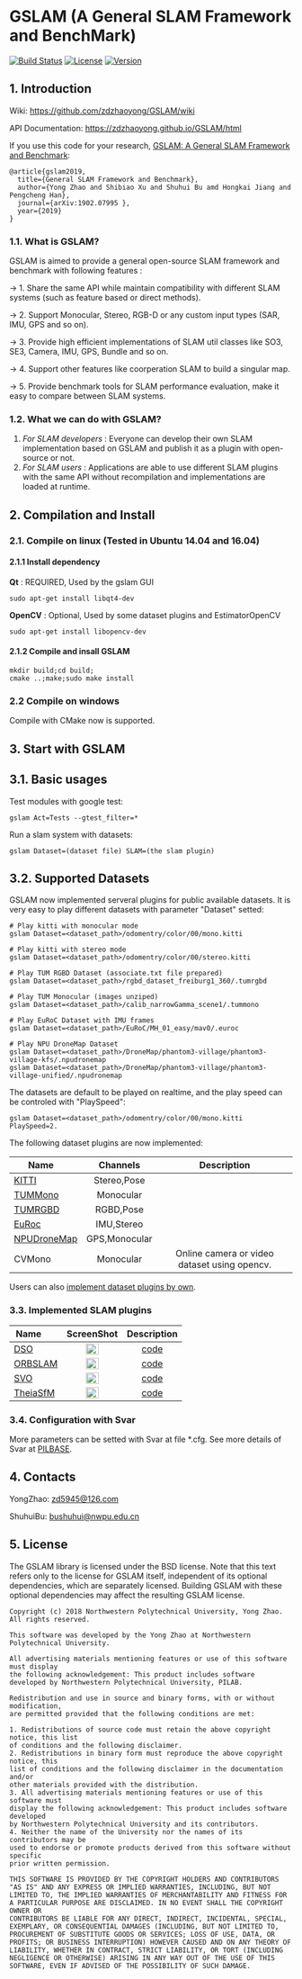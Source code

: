 # GSLAM (A General SLAM Framework and BenchMark)

[![Build Status](https://travis-ci.org/zdzhaoyong/GSLAM.svg?branch=master)](https://travis-ci.org/zdzhaoyong/GSLAM)
[![License](https://img.shields.io/badge/license-BSD--2--Clause-blue.svg)](./LICENSE)
[![Version](https://img.shields.io/github/release/zdzhaoyong/GSLAM.svg)](https://github.com/zdzhaoyong/GSLAM/releases)

## 1. Introduction

Wiki: https://github.com/zdzhaoyong/GSLAM/wiki

API Documentation: https://zdzhaoyong.github.io/GSLAM/html

If you use this code for your research, <a href="https://arxiv.org/abs/1902.07995">GSLAM: A General SLAM Framework and Benchmark</a>:

```
@article{gslam2019,
  title={General SLAM Framework and Benchmark},
  author={Yong Zhao and Shibiao Xu and Shuhui Bu amd Hongkai Jiang and Pengcheng Han},
  journal={arXiv:1902.07995 },
  year={2019}
}
```

### 1.1. What is GSLAM?
GSLAM is aimed to provide a general open-source SLAM framework and benchmark with following features :

-> 1. Share the same API while maintain compatibility with different SLAM systems (such as feature based or direct methods).

-> 2. Support Monocular, Stereo, RGB-D or any custom input types (SAR, IMU, GPS and so on).

-> 3. Provide high efficient implementations of SLAM util classes like SO3, SE3, Camera, IMU, GPS, Bundle and so on.

-> 4. Support other features like coorperation SLAM to build a singular map.

-> 5. Provide benchmark tools for SLAM performance evaluation, make it easy to compare between SLAM systems.

### 1.2. What we can do with GSLAM?
1. *For SLAM developers* : Everyone can develop their own SLAM implementation based on GSLAM and publish it as a plugin with open-source or not. 
2. *For SLAM users* : Applications are able to use different SLAM plugins with the same API without recompilation and implementations are loaded at runtime.

## 2. Compilation and Install

### 2.1. Compile on linux (Tested in Ubuntu 14.04 and 16.04)

#### 2.1.1 Install dependency

**Qt** : REQUIRED, Used by the gslam GUI

```
sudo apt-get install libqt4-dev
```

**OpenCV** : Optional, Used by some dataset plugins and EstimatorOpenCV

```
sudo apt-get install libopencv-dev 
```


#### 2.1.2 Compile and insall GSLAM

```
mkdir build;cd build;
cmake ..;make;sudo make install
```

### 2.2 Compile on windows
Compile with CMake now is supported.

## 3. Start with GSLAM

## 3.1. Basic usages

Test modules with google test:

```
gslam Act=Tests --gtest_filter=*
```

Run a slam system with datasets:

```
gslam Dataset=(dataset file) SLAM=(the slam plugin)
```

## 3.2. Supported Datasets

GSLAM now implemented serveral plugins for public available datasets. It is very easy to play different datasets with parameter "Dataset" setted:

```
# Play kitti with monocular mode
gslam Dataset=<dataset_path>/odomentry/color/00/mono.kitti

# Play kitti with stereo mode
gslam Dataset=<dataset_path>/odomentry/color/00/stereo.kitti

# Play TUM RGBD Dataset (associate.txt file prepared)
gslam Dataset=<dataset_path>/rgbd_dataset_freiburg1_360/.tumrgbd

# Play TUM Monocular (images unziped)
gslam Dataset=<dataset_path>/calib_narrowGamma_scene1/.tummono

# Play EuRoC Dataset with IMU frames
gslam Dataset=<dataset_path>/EuRoC/MH_01_easy/mav0/.euroc

# Play NPU DroneMap Dataset
gslam Dataset=<dataset_path>/DroneMap/phantom3-village/phantom3-village-kfs/.npudronemap
gslam Dataset=<dataset_path>/DroneMap/phantom3-village/phantom3-village-unified/.npudronemap
```

The datasets are default to be played on realtime, and the play speed can be controled with "PlaySpeed":

```
gslam Dataset=<dataset_path>/odomentry/color/00/mono.kitti PlaySpeed=2.
```

The following dataset plugins are now implemented:

| Name    |    Channels        |   Description    |
| ------- |:------------------:|:-------------:|
| [KITTI](http://www.cvlibs.net/datasets/kitti/)   | Stereo,Pose        |               |
| [TUMMono](https://vision.in.tum.de/data/datasets/mono-dataset) | Monocular          | |
| [TUMRGBD](https://vision.in.tum.de/data/datasets/rgbd-dataset) | RGBD,Pose          ||
| [EuRoc](https://projects.asl.ethz.ch/datasets/doku.php?id=kmavvisualinertialdatasets)   | IMU,Stereo         ||
| [NPUDroneMap](http://zhaoyong.adv-ci.com/downloads/npu-dronemap-dataset/)| GPS,Monocular   ||
| CVMono | Monocular           | Online camera or video dataset using opencv.|

Users can also [implement dataset plugins by own](./doc/md/dataset.md).

### 3.3. Implemented SLAM plugins
| Name        |  ScreenShot  | Description  |
| ------- |:------:|:-------------:|
| [DSO](https://github.com/JakobEngel/dso)     |  <img src="./doc/images/gslam_dso.gif" width = "50%" /> | [code](https://github.com/pi-gslam/GSLAM-DSO) |
| [ORBSLAM](https://github.com/raulmur/ORB_SLAM) |  <img src="./doc/images/gslam_orbslam.gif" width = "50%" />| [code](https://github.com/pi-gslam/GSLAM-ORBSLAM) |
| [SVO](https://github.com/uzh-rpg/rpg_svo) |  <img src="./doc/images/gslam_svo.gif" width = "50%" />| [code](https://github.com/pi-gslam/GSLAM-SVO) |
| [TheiaSfM](http://www.theia-sfm.org/) |  <img src="./doc/images/gslam_theiaSfM.png" width = "50%" />| [code](https://github.com/zdzhaoyong/GSLAM-TheiaSfM) |

### 3.4. Configuration with Svar
More parameters can be setted with Svar at file *.cfg.
See more details of Svar at [PILBASE](https://github.com/zdzhaoyong/PIL2/blob/master/apps/SvarTest/README.md).

## 4. Contacts

YongZhao: zd5945@126.com

ShuhuiBu: bushuhui@nwpu.edu.cn

## 5. License

The GSLAM library is licensed under the BSD license. Note that this text refers only to the license for GSLAM itself, independent of its optional dependencies, which are separately licensed. Building GSLAM with these optional dependencies may affect the resulting GSLAM license.

```
Copyright (c) 2018 Northwestern Polytechnical University, Yong Zhao. All rights reserved.

This software was developed by the Yong Zhao at Northwestern Polytechnical University.

All advertising materials mentioning features or use of this software must display
the following acknowledgement: This product includes software developed by Northwestern Polytechnical University, PILAB.

Redistribution and use in source and binary forms, with or without modification,
are permitted provided that the following conditions are met:

1. Redistributions of source code must retain the above copyright notice, this list
of conditions and the following disclaimer.
2. Redistributions in binary form must reproduce the above copyright notice, this
list of conditions and the following disclaimer in the documentation and/or
other materials provided with the distribution.
3. All advertising materials mentioning features or use of this software must
display the following acknowledgement: This product includes software developed
by Northwestern Polytechnical University and its contributors.
4. Neither the name of the University nor the names of its contributors may be
used to endorse or promote products derived from this software without specific
prior written permission.

THIS SOFTWARE IS PROVIDED BY THE COPYRIGHT HOLDERS AND CONTRIBUTORS
"AS IS" AND ANY EXPRESS OR IMPLIED WARRANTIES, INCLUDING, BUT NOT
LIMITED TO, THE IMPLIED WARRANTIES OF MERCHANTABILITY AND FITNESS FOR
A PARTICULAR PURPOSE ARE DISCLAIMED. IN NO EVENT SHALL THE COPYRIGHT OWNER OR
CONTRIBUTORS BE LIABLE FOR ANY DIRECT, INDIRECT, INCIDENTAL, SPECIAL,
EXEMPLARY, OR CONSEQUENTIAL DAMAGES (INCLUDING, BUT NOT LIMITED TO,
PROCUREMENT OF SUBSTITUTE GOODS OR SERVICES; LOSS OF USE, DATA, OR
PROFITS; OR BUSINESS INTERRUPTION) HOWEVER CAUSED AND ON ANY THEORY OF
LIABILITY, WHETHER IN CONTRACT, STRICT LIABILITY, OR TORT (INCLUDING
NEGLIGENCE OR OTHERWISE) ARISING IN ANY WAY OUT OF THE USE OF THIS
SOFTWARE, EVEN IF ADVISED OF THE POSSIBILITY OF SUCH DAMAGE.
```

